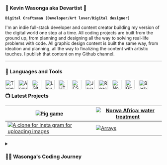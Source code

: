 ### 🌱 Kevin Wasonga aka Devartist 🌱

**`Digital Craftsman (Developer/Art lover/Digital designer)`**

I'm an indie full-stack developer and content creator building my version of the digital world one step at a time. All coding projects are built from the ground up, from planning and designing all the way to solving real-life problems with code. All graphic design content is built the same way, from ideation and planning, all the way to finalizing the content with artistic touches. I publish that content on my Github channel.

---

### 🧰 Languages and Tools

<img align="left" alt="TypeScript" width="30px" style="padding-right:10px;" src="https://cdn.jsdelivr.net/gh/devicons/devicon/icons/typescript/typescript-plain.svg" />
<img align="left" alt="Angular" width="30px" style="padding-right:10px;" src="https://cdn.jsdelivr.net/gh/devicons/devicon/icons/angularjs/angularjs-plain.svg" />
<img align="left" alt="Git" width="30px" style="padding-right:10px;" src="https://cdn.jsdelivr.net/gh/devicons/devicon/icons/git/git-original.svg" />
<img align="left" alt="Linux" width="30px" style="padding-right:10px;" src="https://cdn.jsdelivr.net/gh/devicons/devicon/icons/linux/linux-original.svg" />
<img align="left" alt="HTML" width="30px" style="padding-right:10px;" src="https://cdn.jsdelivr.net/gh/devicons/devicon/icons/html5/html5-plain.svg" />
<img align="left" alt="CSS" width="30px" style="padding-right:10px;" src="https://cdn.jsdelivr.net/gh/devicons/devicon/icons/css3/css3-plain.svg" />
<img align="left" alt="JavaScript" width="30px" style="padding-right:10px;" src="https://cdn.jsdelivr.net/gh/devicons/devicon/icons/javascript/javascript-plain.svg" />
<img align="left" alt="React" width="30px" style="padding-right:10px;" src="https://cdn.jsdelivr.net/gh/devicons/devicon/icons/react/react-original.svg" />
<img align="left" alt="NodeJS" width="30px" style="padding-right:10px;" src="https://cdn.jsdelivr.net/gh/devicons/devicon/icons/nodejs/nodejs-original.svg" />
<img align="left" alt="GitHub" width="30px" style="padding-right:10px;" src="https://cdn.jsdelivr.net/gh/devicons/devicon/icons/github/github-original.svg" />
<img align="left" alt="Bash" width="30px" style="padding-right:10px;" src="https://cdn.jsdelivr.net/gh/devicons/devicon/icons/bash/bash-original.svg" />
<br />

### 📺 Latest Projects

| [![Pig game](https://devartist254.github.io/instaclone/assets/game.png)](https://devartist254.github.io/Pig-game/)                                      | [![Norwa Africa: water treatment ](https://devartist254.github.io/instaclone/assets/norwaafrica.png)](https://www.norwaafrica.com/) |
| ------------------------------------------------------------------------------------------------------------------------------------------------------- | ----------------------------------------------------------------------------------------------------------------------------------- |
| [![A clone for insta gram for uploading images](https://devartist254.github.io/instaclone/assets/instaclone.png)](https://instaclone257.herokuapp.com/) | [![Arrays](https://devartist254.github.io/instaclone/assets/bankist.png)](https://devartist254.github.io/Bankist/)                  |

<details>
 <summary><h3>👨‍💻 Wasonga's Coding Journey</h3></summary>
   I started my coding journey as a naive udemy student with a passion to learn everything I could about this programming world - code, unix, linux, theory. And all the while, teaching myself fullstack development with a dream to build my own app, but that soon got overshadowed by my desire to excel in Javascript. A desire that landed me a marketing & static web development job upon graduation. However, I had another desire I had been pursuing throughout this time - graphic design. I eventually ended up joining this skills with my fullstack development journey giving me a whole new view in how SEO, marketing and programming give new life to the finished product and am still on that journey of discovery.

[website]: https://devartist254.github.io/DevArtist/
